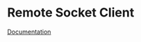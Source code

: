 # Remote Socket Client

[Documentation](https://docs.openwa.dev/classes/connect_socket.SocketClient.html#connect)
